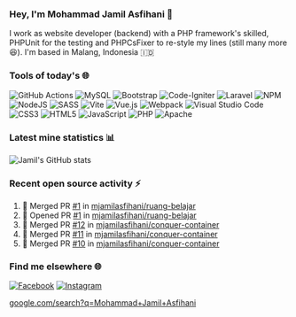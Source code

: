 ### Hey, I'm Mohammad Jamil Asfihani 👋

I work as website developer (backend) with a PHP framework's skilled, PHPUnit for the testing and PHPCsFixer to re-style my lines (still many more 😆). I'm based in Malang, Indonesia 🇮🇩

### Tools of today's 🌐

![GitHub Actions](https://img.shields.io/badge/github%20actions-%232671E5.svg?style=for-the-badge&logo=githubactions&logoColor=white)
![MySQL](https://img.shields.io/badge/mysql-%2300f.svg?style=for-the-badge&logo=mysql&logoColor=white)
![Bootstrap](https://img.shields.io/badge/bootstrap-%23563D7C.svg?style=for-the-badge&logo=bootstrap&logoColor=white)
![Code-Igniter](https://img.shields.io/badge/CodeIgniter-%23EF4223.svg?style=for-the-badge&logo=codeIgniter&logoColor=white)
![Laravel](https://img.shields.io/badge/laravel-%23FF2D20.svg?style=for-the-badge&logo=laravel&logoColor=white)
![NPM](https://img.shields.io/badge/NPM-%23000000.svg?style=for-the-badge&logo=npm&logoColor=white)
![NodeJS](https://img.shields.io/badge/node.js-6DA55F?style=for-the-badge&logo=node.js&logoColor=white)
![SASS](https://img.shields.io/badge/SASS-hotpink.svg?style=for-the-badge&logo=SASS&logoColor=white)
![Vite](https://img.shields.io/badge/vite-%23646CFF.svg?style=for-the-badge&logo=vite&logoColor=white)
![Vue.js](https://img.shields.io/badge/vuejs-%2335495e.svg?style=for-the-badge&logo=vuedotjs&logoColor=%234FC08D)
![Webpack](https://img.shields.io/badge/webpack-%238DD6F9.svg?style=for-the-badge&logo=webpack&logoColor=black)
![Visual Studio Code](https://img.shields.io/badge/Visual%20Studio%20Code-0078d7.svg?style=for-the-badge&logo=visual-studio-code&logoColor=white)
![CSS3](https://img.shields.io/badge/css3-%231572B6.svg?style=for-the-badge&logo=css3&logoColor=white)
![HTML5](https://img.shields.io/badge/html5-%23E34F26.svg?style=for-the-badge&logo=html5&logoColor=white)
![JavaScript](https://img.shields.io/badge/javascript-%23323330.svg?style=for-the-badge&logo=javascript&logoColor=%23F7DF1E)
![PHP](https://img.shields.io/badge/php-%23777BB4.svg?style=for-the-badge&logo=php&logoColor=white)
![Apache](https://img.shields.io/badge/apache-%23D42029.svg?style=for-the-badge&logo=apache&logoColor=white)

### Latest mine statistics 📊

![Jamil's GitHub stats](https://github-readme-stats.vercel.app/api?username=mjamilasfihani&show_icons=true&theme=transparent)

### Recent open source activity :zap: 

<!--START_SECTION:activity-->
1. 🎉 Merged PR [#1](https://github.com/mjamilasfihani/ruang-belajar/pull/1) in [mjamilasfihani/ruang-belajar](https://github.com/mjamilasfihani/ruang-belajar)
2. 💪 Opened PR [#1](https://github.com/mjamilasfihani/ruang-belajar/pull/1) in [mjamilasfihani/ruang-belajar](https://github.com/mjamilasfihani/ruang-belajar)
3. 🎉 Merged PR [#12](https://github.com/mjamilasfihani/conquer-container/pull/12) in [mjamilasfihani/conquer-container](https://github.com/mjamilasfihani/conquer-container)
4. 🎉 Merged PR [#11](https://github.com/mjamilasfihani/conquer-container/pull/11) in [mjamilasfihani/conquer-container](https://github.com/mjamilasfihani/conquer-container)
5. 🎉 Merged PR [#10](https://github.com/mjamilasfihani/conquer-container/pull/10) in [mjamilasfihani/conquer-container](https://github.com/mjamilasfihani/conquer-container)
<!--END_SECTION:activity-->

### Find me elsewhere 🌐

[![Facebook](https://img.shields.io/badge/Facebook-1877F2?style=for-the-badge&logo=facebook&logoColor=white)](https://www.facebook.com/mjamilasfihani)
[![Instagram](https://img.shields.io/badge/Instagram-E4405F?style=for-the-badge&logo=instagram&logoColor=white)](https://www.instagram.com/mjamilasfihani)
  
<a href="https://www.google.com/search?q=Mohammad+Jamil+Asfihani">google.com/search?q=Mohammad+Jamil+Asfihani</a>
